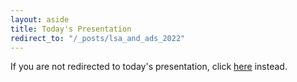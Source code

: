 ```yaml
---
layout: aside
title: Today's Presentation
redirect_to: "/_posts/lsa_and_ads_2022"
---
```


If you are not redirected to today's presentation, click [here](/downloads/220218-office_hours) instead.